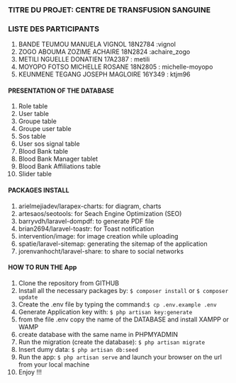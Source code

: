 ### TITRE DU PROJET: CENTRE DE TRANSFUSION SANGUINE


### LISTE DES PARTICIPANTS

1. BANDE TEUMOU MANUELA VIGNOL 18N2784 :vignol
2. ZOGO ABOUMA ZOZIME ACHAIRE 18N2824  :achaire_zogo
3. METILI NGUELLE DONATIEN 17A2387 : metili
4. MOYOPO FOTSO MICHELLE ROSANE 18N2805 : michelle-moyopo
5. KEUNMENE TEGANG JOSEPH MAGLOIRE 16Y349  : ktjm96





#### PRESENTATION OF THE DATABASE
1. Role table
2. User table
3. Groupe table
4. Groupe user table
5. Sos table
6. User sos signal table
7. Blood Bank table
8. Blood Bank Manager tablet
9. Blood Bank Affiliations table
10. Slider table

#### PACKAGES INSTALL
1. arielmejiadev/larapex-charts: for diagram, charts
2. artesaos/seotools: for Seach Engine Optimization (SEO)
3. barryvdh/laravel-dompdf: to generate PDF file
4. brian2694/laravel-toastr: for Toast notification
5. intervention/image: for image creation while uploading
6. spatie/laravel-sitemap: generating the sitemap of the application
7. jorenvanhocht/laravel-share: to share to social networks

#### HOW TO RUN THE App
1. Clone the repository from GITHUB 
2. Install all the necessary packages by: `$ composer install` or `$ composer update `
3. Create the .env file by typing the command:`$ cp .env.example .env`
4. Generate Application key with: `$ php artisan key:generate`
5. from the file .env copy the name of the DATABASE and install XAMPP or WAMP
6. create database with the same name in PHPMYADMIN 
7. Run the migration (create the database): `$ php artisan migrate`
8. Insert dumy data: `$ php artisan db:seed`
9. Run the app: `$ php artisan serve` and launch your browser on the url from your local machine
10. Enjoy !!!
